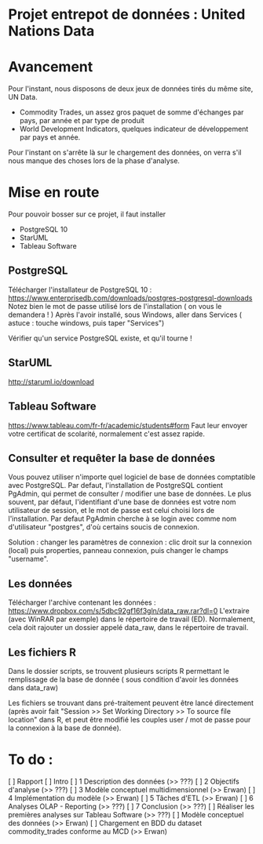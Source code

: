 # Projet entrepot de données : United Nations Data

# Avancement
Pour l'instant, nous disposons de deux jeux de données tirés du même site, UN Data.
- Commodity Trades, un assez gros paquet de somme d'échanges par pays, par année et par type de produit
- World Development Indicators, quelques indicateur de développement par pays et année.

Pour l'instant on s'arrête là sur le chargement des données, on verra s'il nous manque des choses lors de la phase d'analyse.

# Mise en route

Pour pouvoir bosser sur ce projet, il faut installer 
- PostgreSQL 10
- StarUML
- Tableau Software

## PostgreSQL
Télécharger l'installateur de PostgreSQL 10 : https://www.enterprisedb.com/downloads/postgres-postgresql-downloads
Notez bien le mot de passe utilisé lors de l'installation ( on vous le demandera ! )
Après l'avoir installé, sous Windows, aller dans Services ( astuce : touche windows, puis taper "Services")

Vérifier qu'un service PostgreSQL existe, et qu'il tourne !

## StarUML
http://staruml.io/download

## Tableau Software
https://www.tableau.com/fr-fr/academic/students#form
Faut leur envoyer votre certificat de scolarité, normalement c'est assez rapide.

## Consulter et requêter la base de données

Vous pouvez utiliser n'importe quel logiciel de base de données comptatible avec PostgreSQL. Par defaut, l'installation de PostgreSQL contient PgAdmin, qui permet de consulter / modifier une base de données.
Le plus souvent, par défaut, l'identifiant d'une base de données est votre nom utilisateur de session, et le mot de passe est celui choisi lors de l'installation. Par defaut PgAdmin cherche à se login avec comme nom d'utilisateur "postgres", d'où certains soucis de connexion.

Solution : changer les paramètres de connexion : clic droit sur la connexion (local) puis properties, panneau connexion, puis changer le champs "username".

## Les données
Télécharger l'archive contenant les données :
https://www.dropbox.com/s/5dbc92gf16f3gln/data_raw.rar?dl=0
L'extraire (avec WinRAR par exemple) dans le répertoire de travail (ED). Normalement, cela doit rajouter un dossier appelé data_raw, dans le répertoire de travail.

## Les fichiers R
Dans le dossier scripts, se trouvent plusieurs scripts R permettant le remplissage de la base de donnée ( sous condition d'avoir les données dans data_raw)

Les fichiers se trouvant dans pré-traitement peuvent être lancé directement (après avoir fait "Session >> Set Working Directory >> To source file location" dans R, et peut être modifié les couples user / mot de passe pour la connexion à la base de donnée).

# To do :

[ ] Rapport
	[ ] Intro
	[ ] 1 Description des données (>> ???)
	[ ] 2 Objectifs d'analyse (>> ???)
	[ ] 3 Modèle conceptuel multidimensionnel (>> Erwan)
	[ ] 4 Implémentation du modèle (>> Erwan)
	[ ] 5 Tâches d'ETL (>> Erwan)
	[ ] 6 Analyses OLAP - Reporting (>> ???)
	[ ] 7 Conclusion (>> ???)
[ ] Réaliser les premières analyses sur Tableau Software (>> ???)
[ ] Modèle conceptuel des données (>> Erwan)
[ ] Chargement en BDD du dataset commodity_trades conforme au MCD (>> Erwan)


